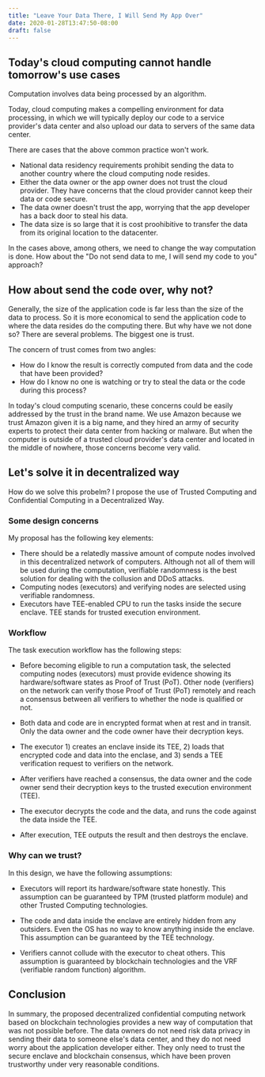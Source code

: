 ```yaml
---
title: "Leave Your Data There, I Will Send My App Over"
date: 2020-01-28T13:47:50-08:00
draft: false
---
```

## Today's cloud computing cannot handle tomorrow's use cases

Computation involves data being processed by an algorithm.

Today, cloud computing makes a compelling environment for data processing, in which we will typically deploy our code to a service provider's data center and also upload our data to servers of the same data center. 

There are cases that the above common practice won't work. 

- National data residency requirements prohibit sending the data to another country where the cloud computing node resides. 
- Either the data owner or the app owner does not trust the cloud provider. They have concerns that the cloud provider cannot keep their data or code secure. 
- The data owner doesn't trust the app, worrying that the app developer has a back door to steal his data. 
- The data size is so large that it is cost proohibitive to transfer the data from its original location to the datacenter.

In the cases above, among others, we need to change the way computation is done. How about the "Do not send data to me, I will send my code to you" approach? 

## How about send the code over, why not?

Generally, the size of the application code is far less than the size of the data to process. So it is more economical to send the application code to where the data resides do the computing there. But why have we not done so? There are several problems. The biggest one is trust.

The concern of trust comes from two angles:
- How do I know the result is correctly computed from data and the code that have been provided? 
- How do I know no one is watching or try to steal the data or the code during this process?

In today's cloud computing scenario, these concerns could be easily addressed by the trust in the brand name. We use Amazon because we trust Amazon given it is a big name, and they hired an army of security experts to protect their data center from hacking or malware. But when the computer is outside of a trusted cloud provider's data center and located in the middle of nowhere, those concerns become very valid. 

## Let's solve it in decentralized way

How do we solve this probelm? I propose the use of Trusted Computing and Confidential Computing in a Decentralized Way. 
 
### Some design concerns

My proposal has the following key elements:
- There should be a relatedly massive amount of compute nodes involved in this decentralized network of computers. Although not all of them will be used during the computation, verifiable randomness is the best solution for dealing with the collusion and DDoS attacks. 
- Computing nodes (executors) and verifying nodes are selected using verifiable randomness. 
- Executors have TEE-enabled CPU to run the tasks inside the secure enclave. TEE stands for trusted execution environment.

### Workflow

The task execution workflow has the following steps:

- Before becoming eligible to run a computation task, the selected computing nodes (executors) must provide evidence showing its hardware/software states as Proof of Trust (PoT). Other node (verifiers) on the network can verify those Proof of Trust (PoT) remotely and reach a consensus between all verifiers to whether the node is qualified or not. 

- Both data and code are in encrypted format when at rest and in transit. Only the data owner and the code owner have their decryption keys. 

- The executor 1) creates an enclave inside its TEE, 2) loads that encrypted code and data into the enclase, and 3) sends a TEE verification request to verifiers on the network. 

- After verifiers have reached a consensus, the data owner and the code owner send their decryption keys to the trusted execution environment (TEE).

- The executor decrypts the code and the data, and runs the code against the data inside the TEE.

- After execution, TEE outputs the result and then destroys the enclave. 

### Why can we trust?

In this design, we have the following assumptions:

- Executors will report its hardware/software state honestly. This assumption can be guaranteed by TPM (trusted platform module) and other Trusted Computing technologies.

- The code and data inside the enclave are entirely hidden from any outsiders. Even the OS has no way to know anything inside the enclave. This assumption can be guaranteed by the TEE technology.

- Verifiers cannot collude with the executor to cheat others. This assumption is guaranteed by blockchain technologies and the VRF (verifiable random function) algorithm.

## Conclusion

In summary, the proposed decentralized confidential computing network based on blockchain technologies provides a new way of computation that was not possible before. The data owners do not need risk data privacy in sending their data to someone else's data center, and they do not need worry about the application developer either. They only need to trust the secure enclave and blockchain consensus, which have been proven trustworthy under very reasonable conditions. 
